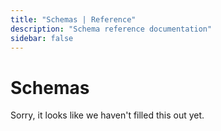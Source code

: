 ```yaml
---
title: "Schemas | Reference"
description: "Schema reference documentation"
sidebar: false
---
```


# Schemas

Sorry, it looks like we haven't filled this out yet.
